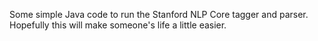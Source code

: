 Some simple Java code to run the Stanford NLP Core tagger and parser. Hopefully this will make someone's life a little easier. 
